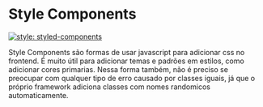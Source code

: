 # Style Components
[![style: styled-components](https://img.shields.io/badge/style-%F0%9F%92%85%20styled--components-orange.svg?colorB=daa357&colorA=db748e)](https://github.com/styled-components/styled-components)

Style Components são formas de usar javascript para adicionar css no frontend. É muito útil para adicionar temas e padrões em estilos, como adicionar cores primarias.
Nessa forma também, não é preciso se preocupar com qualquer tipo de erro causado por classes iguais, já que o próprio framework adiciona classes com nomes randomicos automaticamente.